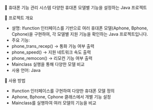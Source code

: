 📱 휴대폰 기능 관리 시스템
다양한 휴대폰 모델별 기능을 설정하는 Java 프로젝트

🚀 프로젝트 개요
- 설명: Ifunction 인터페이스를 기반으로 여러 휴대폰 모델(Aphone, Bphone, Cphone)을 구현하여, 각 모델별 지원 기능을 확인하는 Java 프로젝트입니다.
- 주요 기능:
- phone_trans_recep() → 통화 가능 여부 출력
- phone_speed() → 지원 네트워크 속도 출력
- phone_remocon() → 리모컨 기능 여부 출력
- Mainclass 실행을 통해 다양한 모델 비교
- 사용 언어: Java

🔧 사용 방법
- Ifunction 인터페이스를 구현하여 다양한 휴대폰 모델 정의
- Aphone, Bphone, Cphone 클래스에서 개별 기능 설정
- Mainclass를 실행하여 여러 모델의 기능을 비교
